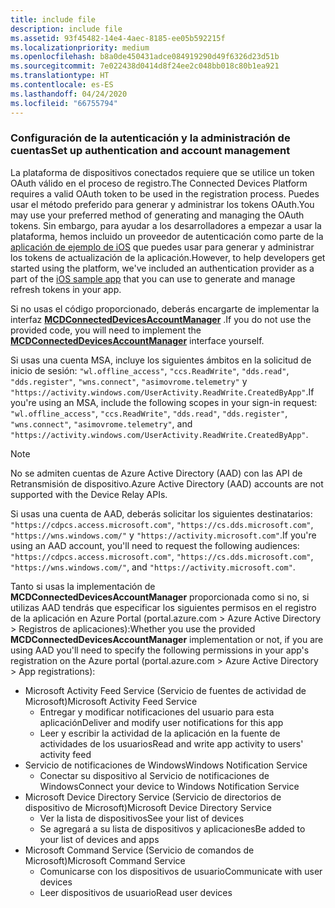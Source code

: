 ```yaml
---
title: include file
description: include file
ms.assetid: 93f45482-14e4-4aec-8185-ee05b592215f
ms.localizationpriority: medium
ms.openlocfilehash: b8a0de450431adce084919290d49f6326d23d51b
ms.sourcegitcommit: 7e022438d0414d8f24ee2c048bb018c80b1ea921
ms.translationtype: HT
ms.contentlocale: es-ES
ms.lasthandoff: 04/24/2020
ms.locfileid: "66755794"
---
```

### <a name="set-up-authentication-and-account-management"></a><span data-ttu-id="4d1d3-103">Configuración de la autenticación y la administración de cuentas</span><span class="sxs-lookup"><span data-stu-id="4d1d3-103">Set up authentication and account management</span></span>

<span data-ttu-id="4d1d3-104">La plataforma de dispositivos conectados requiere que se utilice un token OAuth válido en el proceso de registro.</span><span class="sxs-lookup"><span data-stu-id="4d1d3-104">The Connected Devices Platform requires a valid OAuth token to be used in the registration process.</span></span>  <span data-ttu-id="4d1d3-105">Puedes usar el método preferido para generar y administrar los tokens OAuth.</span><span class="sxs-lookup"><span data-stu-id="4d1d3-105">You may use your preferred method of generating and managing the OAuth tokens.</span></span>  <span data-ttu-id="4d1d3-106">Sin embargo, para ayudar a los desarrolladores a empezar a usar la plataforma, hemos incluido un proveedor de autenticación como parte de la [aplicación de ejemplo de iOS](https://github.com/Microsoft/project-rome/tree/master/iOS/samples/account-provider-sample) que puedes usar para generar y administrar los tokens de actualización de la aplicación.</span><span class="sxs-lookup"><span data-stu-id="4d1d3-106">However, to help developers get started using the platform, we've included an authentication provider as a part of the [iOS sample app](https://github.com/Microsoft/project-rome/tree/master/iOS/samples/account-provider-sample) that you can use to generate and manage refresh tokens in your app.</span></span>

<span data-ttu-id="4d1d3-107">Si no usas el código proporcionado, deberás encargarte de implementar la interfaz **[MCDConnectedDevicesAccountManager](../objectivec-api/connecteddevices/MCDConnectedDevicesAccountManager.md)** .</span><span class="sxs-lookup"><span data-stu-id="4d1d3-107">If you do not use the provided code, you will need to implement the **[MCDConnectedDevicesAccountManager](../objectivec-api/connecteddevices/MCDConnectedDevicesAccountManager.md)** interface yourself.</span></span>

<span data-ttu-id="4d1d3-108">Si usas una cuenta MSA, incluye los siguientes ámbitos en la solicitud de inicio de sesión: `"wl.offline_access"`, `"ccs.ReadWrite"`, `"dds.read"`, `"dds.register"`, `"wns.connect"`, `"asimovrome.telemetry"` y `"https://activity.windows.com/UserActivity.ReadWrite.CreatedByApp"`.</span><span class="sxs-lookup"><span data-stu-id="4d1d3-108">If you're using an MSA, include the following scopes in your sign-in request: `"wl.offline_access"`, `"ccs.ReadWrite"`, `"dds.read"`, `"dds.register"`, `"wns.connect"`, `"asimovrome.telemetry"`, and `"https://activity.windows.com/UserActivity.ReadWrite.CreatedByApp"`.</span></span>

> [!NOTE]
> <span data-ttu-id="4d1d3-109">No se admiten cuentas de Azure Active Directory (AAD) con las API de Retransmisión de dispositivo.</span><span class="sxs-lookup"><span data-stu-id="4d1d3-109">Azure Active Directory (AAD) accounts are not supported with the Device Relay APIs.</span></span>

<span data-ttu-id="4d1d3-110">Si usas una cuenta de AAD, deberás solicitar los siguientes destinatarios: `"https://cdpcs.access.microsoft.com"`, `"https://cs.dds.microsoft.com"`, `"https://wns.windows.com/"` y `"https://activity.microsoft.com"`.</span><span class="sxs-lookup"><span data-stu-id="4d1d3-110">If you're using an AAD account, you'll need to request the following audiences: `"https://cdpcs.access.microsoft.com"`, `"https://cs.dds.microsoft.com"`, `"https://wns.windows.com/"`, and `"https://activity.microsoft.com"`.</span></span>

<span data-ttu-id="4d1d3-111">Tanto si usas la implementación de **MCDConnectedDevicesAccountManager** proporcionada como si no, si utilizas AAD tendrás que especificar los siguientes permisos en el registro de la aplicación en Azure Portal (portal.azure.com > Azure Active Directory > Registros de aplicaciones):</span><span class="sxs-lookup"><span data-stu-id="4d1d3-111">Whether you use the provided **MCDConnectedDevicesAccountManager** implementation or not, if you are using AAD you'll need to specify the following permissions in your app's registration on the Azure portal (portal.azure.com > Azure Active Directory > App registrations):</span></span>
* <span data-ttu-id="4d1d3-112">Microsoft Activity Feed Service (Servicio de fuentes de actividad de Microsoft)</span><span class="sxs-lookup"><span data-stu-id="4d1d3-112">Microsoft Activity Feed Service</span></span> 
  * <span data-ttu-id="4d1d3-113">Entregar y modificar notificaciones del usuario para esta aplicación</span><span class="sxs-lookup"><span data-stu-id="4d1d3-113">Deliver and modify user notifications for this app</span></span>
  * <span data-ttu-id="4d1d3-114">Leer y escribir la actividad de la aplicación en la fuente de actividades de los usuarios</span><span class="sxs-lookup"><span data-stu-id="4d1d3-114">Read and write app activity to users' activity feed</span></span>
* <span data-ttu-id="4d1d3-115">Servicio de notificaciones de Windows</span><span class="sxs-lookup"><span data-stu-id="4d1d3-115">Windows Notification Service</span></span>
  * <span data-ttu-id="4d1d3-116">Conectar su dispositivo al Servicio de notificaciones de Windows</span><span class="sxs-lookup"><span data-stu-id="4d1d3-116">Connect your device to Windows Notification Service</span></span> 
* <span data-ttu-id="4d1d3-117">Microsoft Device Directory Service (Servicio de directorios de dispositivo de Microsoft)</span><span class="sxs-lookup"><span data-stu-id="4d1d3-117">Microsoft Device Directory Service</span></span>
  * <span data-ttu-id="4d1d3-118">Ver la lista de dispositivos</span><span class="sxs-lookup"><span data-stu-id="4d1d3-118">See your list of devices</span></span>
  * <span data-ttu-id="4d1d3-119">Se agregará a su lista de dispositivos y aplicaciones</span><span class="sxs-lookup"><span data-stu-id="4d1d3-119">Be added to your list of devices and apps</span></span> 
* <span data-ttu-id="4d1d3-120">Microsoft Command Service (Servicio de comandos de Microsoft)</span><span class="sxs-lookup"><span data-stu-id="4d1d3-120">Microsoft Command Service</span></span>
  * <span data-ttu-id="4d1d3-121">Comunicarse con los dispositivos de usuario</span><span class="sxs-lookup"><span data-stu-id="4d1d3-121">Communicate with user devices</span></span>
  * <span data-ttu-id="4d1d3-122">Leer dispositivos de usuario</span><span class="sxs-lookup"><span data-stu-id="4d1d3-122">Read user devices</span></span>
